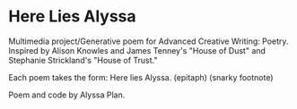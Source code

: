 # Here Lies Alyssa

Multimedia project/Generative poem for Advanced Creative Writing: Poetry. Inspired by Alison Knowles and James Tenney's "House of Dust" and Stephanie Strickland's "House of Trust."

Each poem takes the form:
Here lies Alyssa.
(epitaph)
(snarky footnote)

Poem and code by Alyssa Plan.

